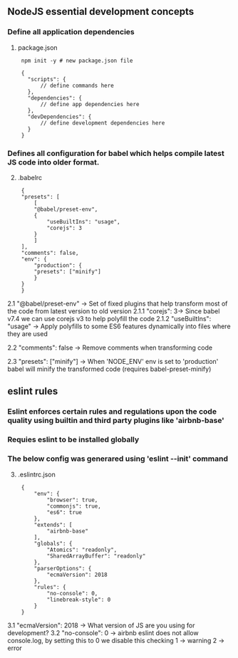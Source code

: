 ## NodeJS essential development concepts

###  Define all application dependencies
1. package.json

        npm init -y # new package.json file

        {
          "scripts": {
              // define commands here
          },
          "dependencies": {
              // define app dependencies here
          },
          "devDependencies": {
              // define development dependencies here
          }
        }

###  Defines all configuration for babel which helps compile latest JS code into older format.
2. .babelrc

        {
        "presets": [
            [
            "@babel/preset-env",
            {
                "useBuiltIns": "usage",
                "corejs": 3
            }
            ]
        ],
        "comments": false,
        "env": {
            "production": {
            "presets": ["minify"]
            }
        }
        }

2.1 "@babel/preset-env" -> Set of fixed plugins that help transform most of the code from latest version to old version
2.1.1  "corejs": 3-> Since babel v7.4 we can use corejs v3 to help polyfill the code
2.1.2 "useBuiltIns": "usage" -> Apply polyfills to some ES6 features dynamically into files where they are used

2.2  "comments": false -> Remove comments when transforming code

2.3 "presets": ["minify"] -> When 'NODE_ENV' env is set to 'production' babel will minify the transformed code (requires babel-preset-minify)

## eslint rules
### Eslint enforces certain rules and regulations upon the code quality using builtin and third party plugins like 'airbnb-base'
### Requies eslint to be installed globally
### The below config was generared using 'eslint --init' command
3. .eslintrc.json

        {
            "env": {
                "browser": true,
                "commonjs": true,
                "es6": true
            },
            "extends": [ 
                "airbnb-base"
            ],
            "globals": {
                "Atomics": "readonly",
                "SharedArrayBuffer": "readonly"
            },
            "parserOptions": {
                "ecmaVersion": 2018
            },
            "rules": {
                "no-console": 0,
                "linebreak-style": 0
            }
        }
3.1 "ecmaVersion": 2018 -> What version of JS are you using for development?
3.2 "no-console": 0 -> airbnb eslint does not allow console.log, by setting this to 0 we disable this checking
                  1 -> warning
                  2 -> error